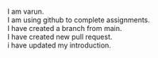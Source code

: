 I am varun.<br>
I am using github to complete assignments.<br>
I have created a branch from main.<br>
I have created new pull request.<br>
i have updated my introduction.<br>
